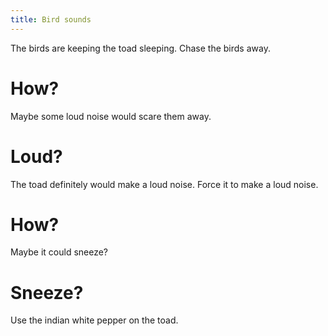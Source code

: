 ```yaml
---
title: Bird sounds
---
```


The birds are keeping the toad sleeping. Chase the birds away.

# How?
Maybe some loud noise would scare them away.

# Loud?
The toad definitely would make a loud noise. Force it to make a loud noise.

# How?
Maybe it could sneeze?

# Sneeze?
Use the indian white pepper on the toad.
